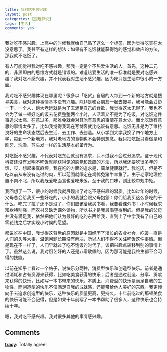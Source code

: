 ```yaml
---
title: 我对吃不感兴趣
layout: post
categories: [歪理邪说]
tags: [生活]
comments: yes
---
```


我对吃不感兴趣，上高中的时候我就给自己贴了这么一个标签，因为觉得吃实在太没意思了。我甚至有这样的想法：如果有不吃饭就能获得饱的感觉和效应的方法，那我就不吃饭了。

有人可能觉得我对吃不感兴趣，那我一定是个不热爱生活的人。首先，这种二元的、非黑即白的思维方式就是错误的。难道热爱生活的唯一标准就是要对吃感兴趣？我对吃不感兴趣，并不代表我对生活不感兴趣，因为吃只是生活中很小的一方面。

我对吃不感兴趣体现在哪里呢？很多以「吃货」自居的人每到一个新的地方就是搜寻美食，我对这种事情基本没有兴趣。除非是和女朋友一起去搜寻，我可能会妥协一下。一个人，跑大老远就是为了去满足自己的食欲，我觉得这太无聊了。我也不会为了做一顿好吃的饭去花费整整两个小时，人活着又不是为了吃饭，对吃饭这件事追求太高、在意过多，那难免就会对其他有意思的事情在意太少。而比吃饭有意思的事情太多了，比如我觉得我现在写博客就比吃饭有意思。吃饭无非是为了维持良好的生命状态然后去生活、去工作、去创造。从小学到大学我换了四个地方上学，每到一个新地方，我对老地方的食物也不会特别想念。我只把吃饭只看做是和刷牙、洗澡、剪头发一样的生活基本必备行为。

对吃饭不感兴趣，不代表对吃东西就没有追求，只不过我不会过分追求。鉴于现代科技还没有发明不吃饭就能获得饱的感觉和效应的方法，所以我还要吃很多年的饭，哎，想起来真麻烦。我在吃的方面的追求是，简单健康就行。我吃肉，但是不吃以前从来没有吃过的肉，所以范围就限定在鸡鸭兔猪牛羊鱼了。由于老家地理位置不南不北，所以我既爱吃面食也爱吃米饭。至于我的口味，则比较中规中矩。

我回想了一下，很小的时候我就展现出了对吃不感兴趣的潜质。比如过年的时候，父母总会给我买一些好吃的，小小的我就会跟父母抱怨：你们给我买这么多吃的干什么，吃完了拉了还不是没了，你们应该给我买书看，我要看课外书！小时候我求知欲特别强，而农村又缺乏课外读物，所以书才是我最渴望得到的。但是我的父母并没有满足我，依然把他们认为最好的吃的东西给我，直到上了中学我有了自己的零花钱之后才实现小时候的愿望。

都说吃在中国，我觉得这背后的原因就是中国经历了漫长的农业社会，吃饭一直是人们的头等大事，温饱问题长期没有解决，所以人们不得不关注吃饭这件事情。但是现在不一样了，人们早就过了吃不饱饭的时代了，该把兴趣点转移到别的事情上了。虽然这么说，我对厨艺好的人还是非常敬佩的，因为那可能是我终生都不会习得的技能。

以前在知乎上看过一个帖子，说快乐分两种，消费型快乐和创造型快乐。前者是通过消耗和占有资源来获得，比如吃美食获得的快乐；后者是通过创造、分享、贡献来获得的快乐，比如写一本书带来的快乐。本质上，消费型的快乐是满足自我的生物性，而创造型的快乐不仅满足自我的成就感，还能带给他人美好的东西。我更倾向于去追求创造型的快乐，这种快乐的质量更高，更持久。十年前吃过的那顿美食的快乐可能不会记得，但是如果十年前写了一本书帮助了很多人，这种快乐也会持续十年。

嗯，我对吃不感兴趣。我对很多其他的事情感兴趣。

## Comments

**[tracy](#36486 "2015-04-16 22:24:44"):** Totally agree!

